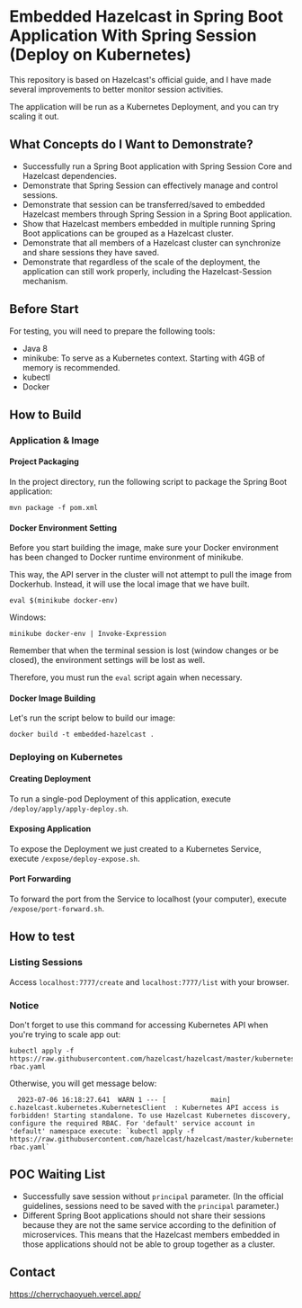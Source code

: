 # Embedded Hazelcast in Spring Boot Application With Spring Session (Deploy on Kubernetes)

This repository is based on Hazelcast's official guide, and I have made several improvements to better monitor session activities.

The application will be run as a Kubernetes Deployment, and you can try scaling it out.

## What Concepts do I Want to Demonstrate?

- Successfully run a Spring Boot application with Spring Session Core and Hazelcast dependencies.
- Demonstrate that Spring Session can effectively manage and control sessions.
- Demonstrate that session can be transferred/saved to embedded Hazelcast members through Spring Session in a Spring Boot application.
- Show that Hazelcast members embedded in multiple running Spring Boot applications can be grouped as a Hazelcast cluster.
- Demonstrate that all members of a Hazelcast cluster can synchronize and share sessions they have saved.
- Demonstrate that regardless of the scale of the deployment, the application can still work properly, including the Hazelcast-Session mechanism.

## Before Start

For testing, you will need to prepare the following tools:
- Java 8
- minikube: To serve as a Kubernetes context. Starting with 4GB of memory is recommended.
- kubectl
- Docker

## How to Build

### Application & Image

#### Project Packaging

In the project directory, run the following script to package the Spring Boot application:

```
mvn package -f pom.xml
```

#### Docker Environment Setting

Before you start building the image, make sure your Docker environment has been changed to Docker runtime environment of minikube.

This way, the API server in the cluster will not attempt to pull the image from Dockerhub. Instead, it will use the local image that we have built.

```
eval $(minikube docker-env)
```

Windows:

```
minikube docker-env | Invoke-Expression
```

Remember that when the terminal session is lost (window changes or be closed), the environment settings will be lost as well.

Therefore, you must run the `eval` script again when necessary.

#### Docker Image Building

Let's run the script below to build our image:

```
docker build -t embedded-hazelcast .
```

### Deploying on Kubernetes

#### Creating Deployment

To run a single-pod Deployment of this application, execute `/deploy/apply/apply-deploy.sh`.

#### Exposing Application

To expose the Deployment we just created to a Kubernetes Service, execute `/expose/deploy-expose.sh`.

#### Port Forwarding

To forward the port from the Service to localhost (your computer), execute `/expose/port-forward.sh`.

## How to test

### Listing Sessions
Access `localhost:7777/create` and `localhost:7777/list` with your browser.

### Notice

Don't forget to use this command for accessing Kubernetes API when you're trying to scale app out:

```
kubectl apply -f https://raw.githubusercontent.com/hazelcast/hazelcast/master/kubernetes-rbac.yaml
```

Otherwise, you will get message below: 
```
  2023-07-06 16:18:27.641  WARN 1 --- [           main] c.hazelcast.kubernetes.KubernetesClient  : Kubernetes API access is forbidden! Starting standalone. To use Hazelcast Kubernetes discovery, configure the required RBAC. For 'default' service account in 'default' namespace execute: `kubectl apply -f https://raw.githubusercontent.com/hazelcast/hazelcast/master/kubernetes-rbac.yaml`
```

## POC Waiting List
- Successfully save session without `principal` parameter. (In the official guidelines, sessions need to be saved with the `principal` parameter.)
- Different Spring Boot applications should not share their sessions because they are not the same service according to the definition of microservices. This means that the Hazelcast members embedded in those applications should not be able to group together as a cluster.

## Contact
https://cherrychaoyueh.vercel.app/

